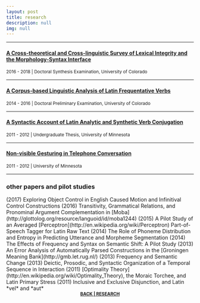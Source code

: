 ```yaml
---
layout: post
title: research
description: null
img: null
---
```


***
<sub></sub>
<h4><a href="http://www.researchgate.net/publication/328773017_A_Cross-theoretical_and_Cross-linguistic_Survey_of_Lexical_Integrity_and_the_Morphology-Syntax_Interface">A Cross-theoretical and Cross-linguistic Survey of Lexical Integrity and the Morphology-Syntax Interface</a></h4>
<sup>2016 - 2018 | Doctoral Synthesis Examination, University of Colorado</sup>

***
<sub></sub>
<h4><a href="http://www.researchgate.net/publication/329019387_A_Corpus-based_Linguistic_Analysis_of_Latin_Frequentative_Verbs">A Corpus-based Linguistic Analysis of Latin Frequentative Verbs</a></h4>
<sup>2014 - 2016 | Doctoral Preliminary Examination, University of Colorado</sup>

***
<sub></sub>
<h4><a href="http://www.researchgate.net/publication/328917117_A_Syntactic_Account_of_Latin_Verb_Conjugation">A Syntactic Account of Latin Analytic and Synthetic Verb Conjugation</a></h4>
<sup>2011 - 2012 | Undergraduate Thesis, University of Minnesota</sup>

***
<sub></sub>
<h4><a href="http://www.researchgate.net/publication/328878301_Non-visible_Gesturing_in_Telephone_Conversation">Non-visible Gesturing in Telephone Conversation</a></h4>
<sup>2011 - 2012 | University of Minnesota</sup>

***
<sub></sub>
<h3>other papers and pilot studies</h3>
<p></p> 
(2017) Exploring Object Control in English Caused Motion and Infinitival Control Constructions
<sub></sub>  
(2016) Transitivity, Grammatical Relations, and Pronominal Argument Complementation in [Moba](http://glottolog.org/resource/languoid/id/moba1244)  
<sup></sup>
(2015) A Pilot Study of an Averaged [Perceptron](http://en.wikipedia.org/wiki/Perceptron) Part-of-Speech Tagger for Latin Raw Text  
<sup></sup>
(2014) The Role of Phoneme Distribution and Entropy in Predicting Utterance and Morpheme Segmentation  
<sup></sup>
(2014) The Effects of Frequency and Syntax on Semantic Shift: A Pilot Study  
<sup></sup>
(2013) An Error Analysis of Automatically Parsed Constructions in the [Groningen Meaning Bank](http://gmb.let.rug.nl/)  
<sup></sup>
(2013) Frequency and Semantic Change  
<sup></sup>
(2013) Deictic, Prosodic, and Syntactic Organization of a Temporal Sequence in Interaction  
<sup></sup>
(2011) [Optimality Theory](http://en.wikipedia.org/wiki/Optimality_Theory), the Moraic Torchee, and Latin Primary Stress  
<sup></sup>
(2011) Inclusive and Exclusive Disjunction, and Latin *vel* and *aut*  

<br/>

<center><sup><a href="http://jared-desjardins.github.io/pages/3_research/"><b>BACK | RESEARCH</b></a></sup></center>
